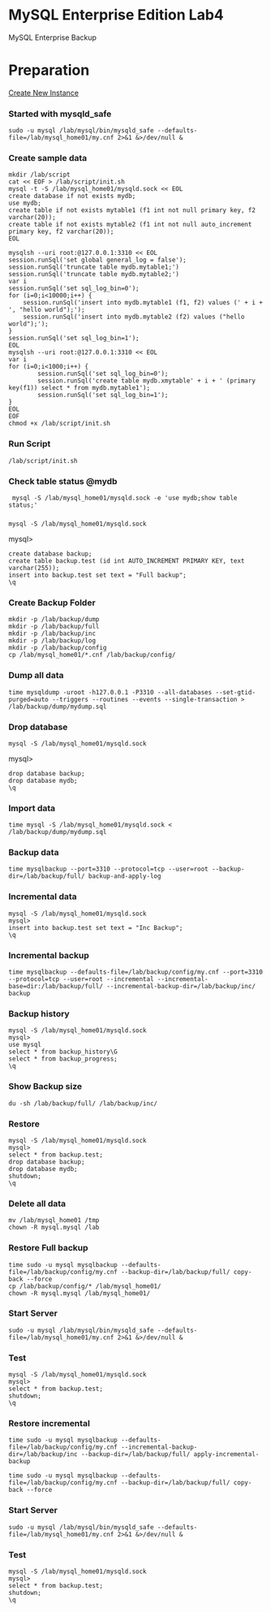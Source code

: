 # MySQL Enterprise Edition Lab4
MySQL Enterprise Backup

# Preparation
[Create New Instance](../lab1#create-new-mysql-instance)

### Started with mysqld_safe
```
sudo -u mysql /lab/mysql/bin/mysqld_safe --defaults-file=/lab/mysql_home01/my.cnf 2>&1 &>/dev/null &

```
### Create sample data 
```
mkdir /lab/script
cat << EOF > /lab/script/init.sh
mysql -t -S /lab/mysql_home01/mysqld.sock << EOL
create database if not exists mydb;
use mydb;
create table if not exists mytable1 (f1 int not null primary key, f2 varchar(20));
create table if not exists mytable2 (f1 int not null auto_increment primary key, f2 varchar(20));
EOL

mysqlsh --uri root:@127.0.0.1:3310 << EOL
session.runSql('set global general_log = false');
session.runSql('truncate table mydb.mytable1;')
session.runSql('truncate table mydb.mytable2;')
var i
session.runSql('set sql_log_bin=0');
for (i=0;i<10000;i++) {
    session.runSql('insert into mydb.mytable1 (f1, f2) values (' + i + ', "hello world");');
    session.runSql('insert into mydb.mytable2 (f2) values ("hello world");');
}
session.runSql('set sql_log_bin=1');
EOL
mysqlsh --uri root:@127.0.0.1:3310 << EOL
var i
for (i=0;i<1000;i++) {
        session.runSql('set sql_log_bin=0');
        session.runSql('create table mydb.xmytable' + i + ' (primary key(f1)) select * from mydb.mytable1');
        session.runSql('set sql_log_bin=1');
}
EOL
EOF
chmod +x /lab/script/init.sh
```
### Run Script
```
/lab/script/init.sh
```
### Check table status @mydb
```
 mysql -S /lab/mysql_home01/mysqld.sock -e 'use mydb;show table status;'
```
###
```
mysql -S /lab/mysql_home01/mysqld.sock 
```
mysql>
```
create database backup;
create table backup.test (id int AUTO_INCREMENT PRIMARY KEY, text varchar(255));
insert into backup.test set text = "Full backup";
\q

```

### Create Backup Folder
```
mkdir -p /lab/backup/dump
mkdir -p /lab/backup/full
mkdir -p /lab/backup/inc
mkdir -p /lab/backup/log
mkdir -p /lab/backup/config
cp /lab/mysql_home01/*.cnf /lab/backup/config/
```
### Dump all data 
```
time mysqldump -uroot -h127.0.0.1 -P3310 --all-databases --set-gtid-purged=auto --triggers --routines --events --single-transaction > /lab/backup/dump/mydump.sql

```
### Drop database
```
mysql -S /lab/mysql_home01/mysqld.sock 
```
mysql>
```
drop database backup;
drop database mydb;
\q
```
### Import  data 
```
time mysql -S /lab/mysql_home01/mysqld.sock < /lab/backup/dump/mydump.sql
```


### Backup data 
```
time mysqlbackup --port=3310 --protocol=tcp --user=root --backup-dir=/lab/backup/full/ backup-and-apply-log
```

### Incremental data
```
mysql -S /lab/mysql_home01/mysqld.sock 
mysql> 
insert into backup.test set text = "Inc Backup";
\q
```
### Incremental backup
```
time mysqlbackup --defaults-file=/lab/backup/config/my.cnf --port=3310 --protocol=tcp --user=root --incremental --incremental-base=dir:/lab/backup/full/ --incremental-backup-dir=/lab/backup/inc/ backup

```

### Backup history
```
mysql -S /lab/mysql_home01/mysqld.sock 
mysql> 
use mysql
select * from backup_history\G
select * from backup_progress;
\q
```

### Show Backup size
```
du -sh /lab/backup/full/ /lab/backup/inc/
``` 

### Restore
```
mysql -S /lab/mysql_home01/mysqld.sock 
mysql> 
select * from backup.test;
drop database backup;
drop database mydb;
shutdown;
\q
```
### Delete all data
```
mv /lab/mysql_home01 /tmp
chown -R mysql.mysql /lab
```
### Restore Full backup
```
time sudo -u mysql mysqlbackup --defaults-file=/lab/backup/config/my.cnf --backup-dir=/lab/backup/full/ copy-back --force
cp /lab/backup/config/* /lab/mysql_home01/
chown -R mysql.mysql /lab/mysql_home01/
```
### Start Server 
```
sudo -u mysql /lab/mysql/bin/mysqld_safe --defaults-file=/lab/mysql_home01/my.cnf 2>&1 &>/dev/null &

```

### Test 
```
mysql -S /lab/mysql_home01/mysqld.sock 
mysql>      
select * from backup.test;
shutdown;
\q

```

### Restore incremental
```
time sudo -u mysql mysqlbackup --defaults-file=/lab/backup/config/my.cnf --incremental-backup-dir=/lab/backup/inc --backup-dir=/lab/backup/full/ apply-incremental-backup

time sudo -u mysql mysqlbackup --defaults-file=/lab/backup/config/my.cnf --backup-dir=/lab/backup/full/ copy-back --force

```
### Start Server 
```
sudo -u mysql /lab/mysql/bin/mysqld_safe --defaults-file=/lab/mysql_home01/my.cnf 2>&1 &>/dev/null &

```
### Test 
```
mysql -S /lab/mysql_home01/mysqld.sock 
mysql>
select * from backup.test;
shutdown;
\q

```
